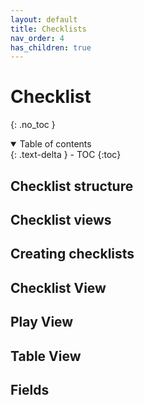 ```yaml
---
layout: default
title: Checklists
nav_order: 4
has_children: true
---
```

# Checklist
{: .no_toc }


<details open markdown="block">
  <summary>
    Table of contents
  </summary>
  {: .text-delta }
- TOC
{:toc}
</details>

## Checklist structure

## Checklist views

## Creating checklists

## Checklist View

## Play View

## Table View

## Fields

